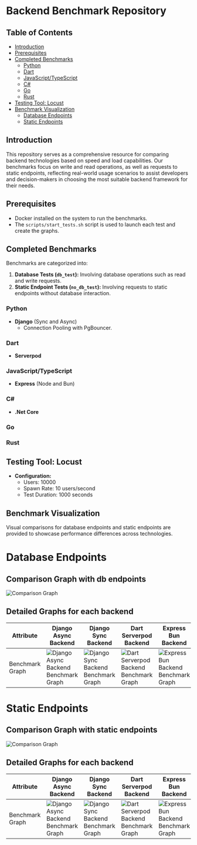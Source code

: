 # Backend Benchmark Repository

## Table of Contents

- [Introduction](#introduction)
- [Prerequisites](#prerequisites)
- [Completed Benchmarks](#completed-benchmarks)
  - [Python](#python)
  - [Dart](#dart)
  - [JavaScript/TypeScript](#javascripttypescript)
  - [C#](#c)
  - [Go](#go)
  - [Rust](#rust)
- [Testing Tool: Locust](#testing-tool-locust)
- [Benchmark Visualization](#benchmark-visualization)
  - [Database Endpoints](#database-endpoints)
  - [Static Endpoints](#static-endpoints)

## Introduction

This repository serves as a comprehensive resource for comparing backend technologies based on speed and load capabilities. Our benchmarks focus on write and read operations, as well as requests to static endpoints, reflecting real-world usage scenarios to assist developers and decision-makers in choosing the most suitable backend framework for their needs.

## Prerequisites

- Docker installed on the system to run the benchmarks.
- The `scripts/start_tests.sh` script is used to launch each test and create the graphs.

## Completed Benchmarks

Benchmarks are categorized into:

1. **Database Tests (`db_test`):** Involving database operations such as read and write requests.
2. **Static Endpoint Tests (`no_db_test`):** Involving requests to static endpoints without database interaction.

### Python

- **Django** (Sync and Async)
  - Connection Pooling with PgBouncer.

### Dart

- **Serverpod**

### JavaScript/TypeScript

- **Express** (Node and Bun)

### C#

- **.Net Core**

### Go

### Rust

## Testing Tool: Locust

- **Configuration:**
  - Users: 10000
  - Spawn Rate: 10 users/second
  - Test Duration: 1000 seconds

## Benchmark Visualization

Visual comparisons for database endpoints and static endpoints are provided to showcase performance differences across technologies.

# Database Endpoints

## Comparison Graph with db endpoints

![Comparison Graph](comparison_graph_db_test.png?v=1716754402)

## Detailed Graphs for each backend

| Attribute       | Django Async Backend                                                                                                | Django Sync Backend                                                                                               | Dart Serverpod Backend                                                                                            | Express Bun Backend                                                                                                   | Express Node Backend                                                                                                    | C# .NET Backend                                                                                            | Go Mux Backend                                                                                   |
| --------------- | ------------------------------------------------------------------------------------------------------------------- | ----------------------------------------------------------------------------------------------------------------- | ----------------------------------------------------------------------------------------------------------------- | --------------------------------------------------------------------------------------------------------------------- | ----------------------------------------------------------------------------------------------------------------------- | ---------------------------------------------------------------------------------------------------------- | ------------------------------------------------------------------------------------------------ |
| Benchmark Graph | ![Django Async Backend Benchmark Graph](/backends/python/django-async/tests/results/db_test/graph.png?v=1716754402) | ![Django Sync Backend Benchmark Graph](/backends/python/django-sync/tests/results/db_test/graph.png?v=1716754402) | ![Dart Serverpod Backend Benchmark Graph](/backends/dart/server-pod/tests/results/db_test/graph.png?v=1716754402) | ![Express Bun Backend Benchmark Graph](/backends/javascript/express-bun/tests/results/db_test/graph.png?v=1716754402) | ![Express Node Backend Benchmark Graph](/backends/javascript/express-node/tests/results/db_test/graph.png?v=1716754402) | ![C# .NET Backend Benchmark Graph](/backends/c_sharp/dot-net/tests/results/db_test/graph.png?v=1716754402) | ![Go Mux Backend Benchmark Graph](/backends/go/mux/tests/results/db_test/graph.png?v=1716754402) |

# Static Endpoints

## Comparison Graph with static endpoints

![Comparison Graph](comparison_graph_no_db_test.png?v=1716754402)

## Detailed Graphs for each backend

| Attribute       | Django Async Backend                                                                                                   | Django Sync Backend                                                                                                  | Dart Serverpod Backend                                                                                               | Express Bun Backend                                                                                                      | Express Node Backend                                                                                                       | C# .NET Backend                                                                                               | Go Mux Backend                                                                                      |
| --------------- | ---------------------------------------------------------------------------------------------------------------------- | -------------------------------------------------------------------------------------------------------------------- | -------------------------------------------------------------------------------------------------------------------- | ------------------------------------------------------------------------------------------------------------------------ | -------------------------------------------------------------------------------------------------------------------------- | ------------------------------------------------------------------------------------------------------------- | --------------------------------------------------------------------------------------------------- |
| Benchmark Graph | ![Django Async Backend Benchmark Graph](/backends/python/django-async/tests/results/no_db_test/graph.png?v=1716754402) | ![Django Sync Backend Benchmark Graph](/backends/python/django-sync/tests/results/no_db_test/graph.png?v=1716754402) | ![Dart Serverpod Backend Benchmark Graph](/backends/dart/server-pod/tests/results/no_db_test/graph.png?v=1716754402) | ![Express Bun Backend Benchmark Graph](/backends/javascript/express-bun/tests/results/no_db_test/graph.png?v=1716754402) | ![Express Node Backend Benchmark Graph](/backends/javascript/express-node/tests/results/no_db_test/graph.png?v=1716754402) | ![C# .NET Backend Benchmark Graph](/backends/c_sharp/dot-net/tests/results/no_db_test/graph.png?v=1716754402) | ![Go Mux Backend Benchmark Graph](/backends/go/mux/tests/results/no_db_test/graph.png?v=1716754402) |
